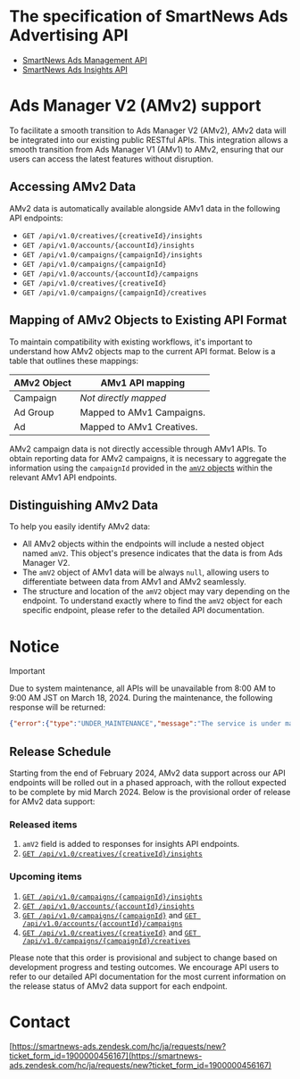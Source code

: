 # The specification of SmartNews Ads Advertising API

- [SmartNews Ads Management API](smartnews-ads-management-api.md)
- [SmartNews Ads Insights API](smartnews-ads-insights-api.md)

# Ads Manager V2 (AMv2) support
To facilitate a smooth transition to Ads Manager V2 (AMv2), AMv2 data will be integrated into our existing public RESTful APIs. This integration allows a smooth transition from Ads Manager V1 (AMv1) to AMv2, ensuring that our users can access the latest features without disruption.

## Accessing AMv2 Data
AMv2 data is automatically available alongside AMv1 data in the following API endpoints:

- `GET /api/v1.0/creatives/{creativeId}/insights`
- `GET /api/v1.0/accounts/{accountId}/insights`
- `GET /api/v1.0/campaigns/{campaignId}/insights`
- `GET /api/v1.0/campaigns/{campaignId}`
- `GET /api/v1.0/accounts/{accountId}/campaigns`
- `GET /api/v1.0/creatives/{creativeId}`
- `GET /api/v1.0/campaigns/{campaignId}/creatives`

## Mapping of AMv2 Objects to Existing API Format
To maintain compatibility with existing workflows, it's important to understand how AMv2 objects map to the current API format. Below is a table that outlines these mappings:

| AMv2 Object | AMv1 API mapping          |
|-------------|---------------------------|
| Campaign    | *Not directly mapped*     |
| Ad Group    | Mapped to AMv1 Campaigns. |
| Ad          | Mapped to AMv1 Creatives. |

AMv2 campaign data is not directly accessible through AMv1 APIs. To obtain reporting data for AMv2 campaigns, it is necessary to aggregate the information using the `campaignId` provided in the [`amV2` objects](#distinguishing-amv2-data) within the relevant AMv1 API endpoints.

## Distinguishing AMv2 Data
To help you easily identify AMv2 data:

- All AMv2 objects within the endpoints will include a nested object named `amV2`. This object's presence indicates that the data is from Ads Manager V2.
- The `amV2` object of AMv1 data will be always `null`, allowing users to differentiate between data from AMv1 and AMv2 seamlessly.
- The structure and location of the `amV2` object may vary depending on the endpoint. To understand exactly where to find the `amV2` object for each specific endpoint, please refer to the detailed API documentation.

# Notice
> [!IMPORTANT]  
> Due to system maintenance, all APIs will be unavailable from 8:00 AM to 9:00 AM JST on March 18, 2024. During the maintenance, the following response will be returned:
> ```json
> {"error":{"type":"UNDER_MAINTENANCE","message":"The service is under maintenance. Please try again later.","retriable":true}}
> ```

## Release Schedule
Starting from the end of February 2024, AMv2 data support across our API endpoints will be rolled out in a phased approach, with the rollout expected to be complete by mid March 2024. Below is the provisional order of release for AMv2 data support:


### Released items
1. `amV2` field is added to responses for insights API endpoints. 
1. [`GET /api/v1.0/creatives/{creativeId}/insights`](./smartnews-ads-insights-api.md#Endpoints)

### Upcoming items
1. [`GET /api/v1.0/campaigns/{campaignId}/insights`](./smartnews-ads-insights-api.md#Endpoints)
1. [`GET /api/v1.0/accounts/{accountId}/insights`](./smartnews-ads-insights-api.md#Endpoints)
1. [`GET /api/v1.0/campaigns/{campaignId}`](./smartnews-ads-management-api.md#get-v10campaignscampaignid) and [`GET /api/v1.0/accounts/{accountId}/campaigns`](./smartnews-ads-management-api.md#get-v10accountsaccountidcampaigns)
1. [`GET /api/v1.0/creatives/{creativeId}`](./smartnews-ads-management-api.md#get-v10creativescreativeid) and [`GET /api/v1.0/campaigns/{campaignId}/creatives`](./smartnews-ads-management-api.md#get-v10campaignscampaignidcreatives)

Please note that this order is provisional and subject to change based on development progress and testing outcomes. We encourage API users to refer to our detailed API documentation for the most current information on the release status of AMv2 data support for each endpoint.

# Contact
 [https://smartnews-ads.zendesk.com/hc/ja/requests/new?ticket_form_id=1900000456167](https://smartnews-ads.zendesk.com/hc/ja/requests/new?ticket_form_id=1900000456167)
